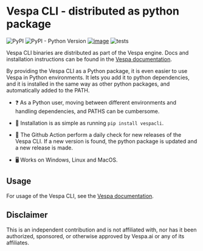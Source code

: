 # Vespa CLI - distributed as python package

![PyPI](https://img.shields.io/pypi/v/vespacli)
![PyPI - Python Version](https://img.shields.io/pypi/pyversions/vespacli)
[![image](https://img.shields.io/pypi/l/vespacli)](https://pypi.python.org/pypi/vespacli)
![tests](https://github.com/thomasht86/vespacli/actions/workflows/cross_platform_tests.yml/badge.svg)

Vespa CLI binaries are distributed as part of the Vespa engine. Docs and installation instructions can be found in the [Vespa documentation](https://docs.vespa.ai/en/vespa-cli.html).

By providing the Vespa CLI as a Python package, it is even easier to use Vespa in Python environments.
It lets you add it to python dependencies, and it is installed in the same way as other python packages, and automatically added to the PATH.

- ❓ As a Python user, moving between different environments and handling dependencies, and PATHS can be cumbersome.

- 🚀 Installation is as simple as running `pip install vespacli`.

- 🔁 The Github Action perform a daily check for new releases of the Vespa CLI. If a new version is found, the python package is updated and a new release is made.

- 🖥️ Works on Windows, Linux and MacOS.

## Usage

For usage of the Vespa CLI, see the [Vespa documentation](https://docs.vespa.ai/en/vespa-cli.html).

## Disclaimer

This is an independent contribution and is not affiliated with, nor has it been authorized, sponsored, or otherwise approved by Vespa.ai or any of its affiliates.
